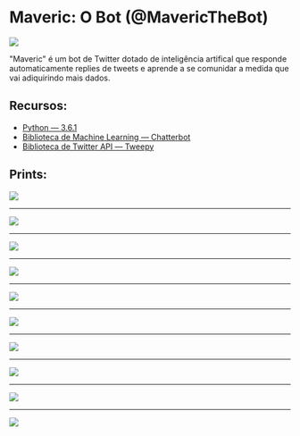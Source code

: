<h1>Maveric: O Bot (@MavericTheBot)</h1>

<img src='https://user-images.githubusercontent.com/66799902/150654477-5cbbe199-a874-4d3b-964f-e0b7369c0bcf.png'/>

<p>
"Maveric" é um bot de Twitter dotado de inteligência artifical que responde automaticamente replies de tweets e aprende a se comunidar a medida que vai adiquirindo mais dados.
</p>
  
<h2>Recursos:</h2>

- [Python ― 3.6.1](https://www.python.org/downloads/release/python-361/) <br/>
- [Biblioteca de Machine Learning ― Chatterbot](https://chatterbot.readthedocs.io/en/stable/) <br/>
- [Biblioteca de Twitter API ― Tweepy](https://www.tweepy.org/)

<h2>Prints:</h2>

<img src='https://pbs.twimg.com/media/FJle3QQVkAQ32Zg?format=jpg&name=900x900'/>
<hr/>
<img src='https://pbs.twimg.com/media/FJle3yWVIAEyUk_?format=jpg&name=900x900'/>
<hr/>
<img src='https://pbs.twimg.com/media/FJle4P0VgAE1sci?format=jpg&name=medium'/>
<hr/>
<img src='https://pbs.twimg.com/media/FJle5n7VcAEbqq7?format=jpg&name=900x900'/>
<hr/>
<img src='https://pbs.twimg.com/media/FJle59SVIAA5-Ez?format=jpg&name=900x900'/>
<hr/>
<img src='https://pbs.twimg.com/media/FJlgGCOUcAQstit?format=jpg&name=900x900'/>
<hr/>
<img src='https://pbs.twimg.com/media/FJlgGMvVUAU-DC3?format=jpg&name=medium'/>
<hr/>
<img src='https://pbs.twimg.com/media/FJlgHh3UYAAjc8E?format=jpg&name=900x900'/>
<hr/>
<img src='https://pbs.twimg.com/media/FJlldLfVIAYAvc_?format=jpg&name=900x900'/>
<hr/>
<img src='https://pbs.twimg.com/media/FJlldrgVIAIDIxw?format=jpg&name=900x900'/>
